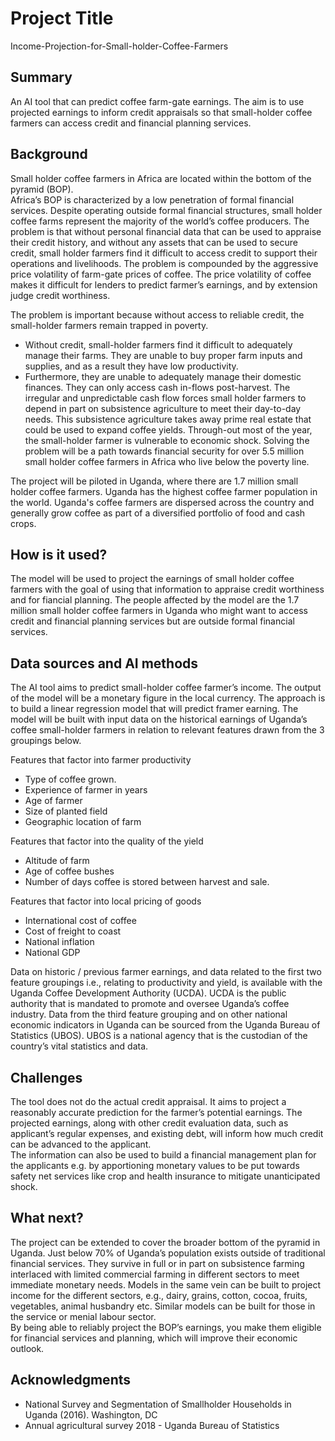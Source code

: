 
# Project Title

Income-Projection-for-Small-holder-Coffee-Farmers

## Summary

An AI tool that can predict coffee farm-gate earnings. 
The aim is to use projected earnings to inform credit appraisals so that small-holder coffee farmers can access credit and financial planning services.


## Background

Small holder coffee farmers in Africa are located within the bottom of the pyramid (BOP).  
Africa’s BOP is characterized by a low penetration of formal financial services. 
Despite operating outside formal financial structures, small holder coffee farms represent the majority of the world’s coffee producers. 
The problem is that without personal financial data that can be used to appraise their credit history, and without any assets that can be used to secure credit, small holder farmers find it difficult to access credit to support their operations and livelihoods. 
The problem is compounded by the aggressive price volatility of farm-gate prices of coffee. The price volatility of coffee makes it difficult for lenders to predict farmer’s earnings, and by extension judge credit worthiness.

The problem is important because without access to reliable credit, the small-holder farmers remain trapped in poverty. 
* Without credit, small-holder farmers find it difficult to adequately manage their farms. They are unable to buy proper farm inputs and supplies, and as a result they have low productivity. 
* Furthermore, they are unable to adequately manage their domestic finances. They can only access cash in-flows post-harvest. The irregular and unpredictable cash flow forces small holder farmers to depend in part on subsistence agriculture to meet their day-to-day needs. This subsistence agriculture takes away prime real estate that could be used to expand coffee yields. 
Through-out most of the year, the small-holder farmer is vulnerable to economic shock. Solving the problem will be a path towards financial security for over 5.5 million small holder coffee farmers in Africa who live below the poverty line.

The project will be piloted in Uganda, where there are 1.7 million small holder coffee farmers. 
Uganda has the highest coffee farmer population in the world. Uganda's coffee farmers are dispersed across the country and generally grow coffee as part of a diversified portfolio of food and cash crops.


## How is it used?

The model will be used to project the earnings of small holder coffee farmers with the goal of using that information to appraise credit worthiness and for fiancial planning. 
The people affected by the model are the 1.7 million small holder coffee farmers in Uganda who might want to access credit and financial planning services but are outside formal financial services. 


## Data sources and AI methods

The AI tool aims to predict small-holder coffee farmer’s income. The output of the model will be a monetary figure in the local currency. 
The approach is to build a linear regression model that will predict framer earning. 
The model will be built with input data on the historical earnings of Uganda’s coffee small-holder farmers in relation to relevant features drawn from the 3 groupings below.

Features that factor into farmer productivity
* Type of coffee grown.
* Experience of farmer in years
* Age of farmer
* Size of planted field 
* Geographic location of farm

Features that factor into the quality of the yield
* Altitude of farm
* Age of coffee bushes
* Number of days coffee is stored between harvest and sale.

Features that factor into local pricing of goods
* International cost of coffee
* Cost of freight to coast
* National inflation
* National GDP 

Data on historic / previous farmer earnings, and data related to the first two feature groupings i.e., relating to productivity and yield, is available with the Uganda Coffee Development Authority (UCDA). UCDA is the public authority that is mandated to promote and oversee Uganda’s coffee industry. 
Data from the third feature grouping and on other national economic indicators in Uganda can be sourced from the Uganda Bureau of Statistics (UBOS). UBOS is a national agency that is the custodian of the country’s vital statistics and data. 


## Challenges

The tool does not do the actual credit appraisal.  It aims to project a reasonably accurate prediction for the farmer’s potential earnings. 
The projected earnings, along with other credit evaluation data, such as applicant’s regular expenses, and existing debt, will inform how much credit can be advanced to the applicant.  
The information can also be used to build a financial management plan for the applicants e.g. by apportioning monetary values to be put towards safety net services like crop and health insurance to mitigate unanticipated shock.


## What next?

The project can be extended to cover the broader bottom of the pyramid in Uganda. Just below 70% of Uganda’s population exists outside of traditional financial services. 
They survive in full or in part on subsistence farming interlaced with limited commercial farming in different sectors to meet immediate monetary needs. 
Models in the same vein can be built to project income for the different sectors, e.g., dairy, grains, cotton, cocoa, fruits, vegetables, animal husbandry etc. 
Similar models can be built for those in the service or menial labour sector.  
By being able to reliably project the BOP’s earnings, you make them eligible for financial services and planning, which will improve their economic outlook.


## Acknowledgments

* National Survey and Segmentation of Smallholder Households in Uganda (2016). Washington, DC 
* Annual agricultural survey 2018 - Uganda Bureau of Statistics
